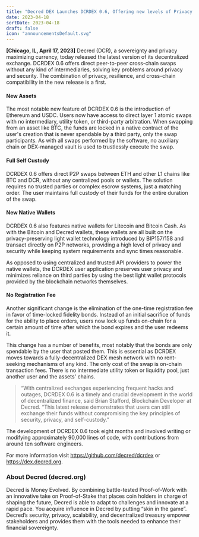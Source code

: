 ```yaml
---
title: "Decred DEX Launches DCRDEX 0.6, Offering new levels of Privacy and Security for Cross-Chain Swaps"
date: 2023-04-18
sortDate: 2023-04-18
draft: false
icon: "announcementsDefault.svg"
---
```


**[Chicago, IL, April 17, 2023]** Decred (DCR), a sovereignty and privacy maximizing currency, today released the latest version of its decentralized exchange. DCRDEX 0.6 offers direct peer-to-peer cross-chain swaps without any kind of intermediaries, solving key problems around privacy and security. The combination of privacy, resilience, and cross-chain compatibility in the new release is a first.

#### New Assets

The most notable new feature of DCRDEX 0.6 is the introduction of Ethereum and USDC. Users now have access to direct layer 1 atomic swaps with no intermediary, utility token, or third-party arbitration. When swapping from an asset like BTC, the funds are locked in a native contract of the user's creation that is never spendable by a third party, only the swap participants. As with all swaps performed by the software, no auxiliary chain or DEX-managed vault is used to trustlessly execute the swap.

#### Full Self Custody

DCRDEX 0.6 offers direct P2P swaps between ETH and other L1 chains like BTC and DCR, without any centralized pools or wallets. The solution requires no trusted parties or complex escrow systems, just a matching order. The user maintains full custody of their funds for the entire duration of the swap.

#### New Native Wallets

DCRDEX 0.6 also features native wallets for Litecoin and Bitcoin Cash. As with the Bitcoin and Decred wallets, these wallets are all built on the privacy-preserving light wallet technology introduced by BIP157/158 and transact directly on P2P networks, providing a high level of privacy and security while keeping system requirements and sync times reasonable.

As opposed to using centralized and trusted API providers to power the native wallets, the DCRDEX user application preserves user privacy and minimizes reliance on third parties by using the best light wallet protocols provided by the blockchain networks themselves.

#### No Registration Fee

Another significant change is the elimination of the one-time registration fee in favor of time-locked fidelity bonds. Instead of an initial sacrifice of funds for the ability to place orders, users now lock up funds on-chain for a certain amount of time after which the bond expires and the user redeems it.

This change has a number of benefits, most notably that the bonds are only spendable by the user that posted them. This is essential as DCRDEX moves towards a fully-decentralized DEX mesh network with no rent-seeking mechanisms of any kind. The only cost of the swap is on-chain transaction fees. There is no intermediate utility token or liquidity pool, just another user and the assets' chains.

> “With centralized exchanges experiencing frequent hacks and outages, DCRDEX 0.6 is a timely and crucial development in the world of decentralized finance, said Brian Stafford, Blockchain Developer at Decred. “This latest release demonstrates that users can still exchange their funds without compromising the key principles of security, privacy, and self-custody.”

The development of DCRDEX 0.6 took eight months and involved writing or modifying approximately 90,000 lines of code, with contributions from around ten software engineers.

For more information visit <https://github.com/decred/dcrdex> or <https://dex.decred.org>.

### About Decred (decred.org)
Decred is Money Evolved. By combining battle-tested Proof-of-Work with an innovative take on Proof-of-Stake that places coin holders in charge of shaping the future, Decred is able to adapt to challenges and innovate at a rapid pace. You acquire influence in Decred by putting “skin in the game”. Decred’s security, privacy, scalability, and decentralized treasury empower stakeholders and provides them with the tools needed to enhance their financial sovereignty.
